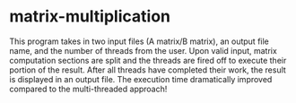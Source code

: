 # matrix-multiplication

This program takes in two input files (A matrix/B matrix), an output file name, and the number of threads from the user. Upon valid input, matrix computation sections are split and the threads are fired off to execute their portion of the result. After all threads have completed their work, the result is displayed in an output file. The execution time dramatically improved compared to the multi-threaded approach!
